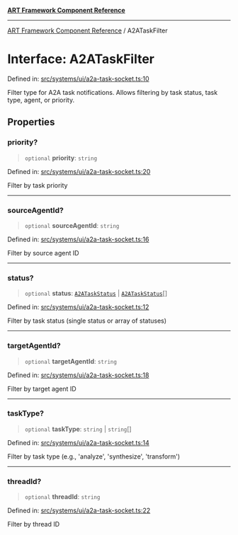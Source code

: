 [**ART Framework Component Reference**](../README.md)

***

[ART Framework Component Reference](../README.md) / A2ATaskFilter

# Interface: A2ATaskFilter

Defined in: [src/systems/ui/a2a-task-socket.ts:10](https://github.com/hashangit/ART/blob/e4c184bd9ffa5ef078ee6a88704f24584b173411/src/systems/ui/a2a-task-socket.ts#L10)

Filter type for A2A task notifications.
Allows filtering by task status, task type, agent, or priority.

## Properties

### priority?

> `optional` **priority**: `string`

Defined in: [src/systems/ui/a2a-task-socket.ts:20](https://github.com/hashangit/ART/blob/e4c184bd9ffa5ef078ee6a88704f24584b173411/src/systems/ui/a2a-task-socket.ts#L20)

Filter by task priority

***

### sourceAgentId?

> `optional` **sourceAgentId**: `string`

Defined in: [src/systems/ui/a2a-task-socket.ts:16](https://github.com/hashangit/ART/blob/e4c184bd9ffa5ef078ee6a88704f24584b173411/src/systems/ui/a2a-task-socket.ts#L16)

Filter by source agent ID

***

### status?

> `optional` **status**: [`A2ATaskStatus`](../enumerations/A2ATaskStatus.md) \| [`A2ATaskStatus`](../enumerations/A2ATaskStatus.md)[]

Defined in: [src/systems/ui/a2a-task-socket.ts:12](https://github.com/hashangit/ART/blob/e4c184bd9ffa5ef078ee6a88704f24584b173411/src/systems/ui/a2a-task-socket.ts#L12)

Filter by task status (single status or array of statuses)

***

### targetAgentId?

> `optional` **targetAgentId**: `string`

Defined in: [src/systems/ui/a2a-task-socket.ts:18](https://github.com/hashangit/ART/blob/e4c184bd9ffa5ef078ee6a88704f24584b173411/src/systems/ui/a2a-task-socket.ts#L18)

Filter by target agent ID

***

### taskType?

> `optional` **taskType**: `string` \| `string`[]

Defined in: [src/systems/ui/a2a-task-socket.ts:14](https://github.com/hashangit/ART/blob/e4c184bd9ffa5ef078ee6a88704f24584b173411/src/systems/ui/a2a-task-socket.ts#L14)

Filter by task type (e.g., 'analyze', 'synthesize', 'transform')

***

### threadId?

> `optional` **threadId**: `string`

Defined in: [src/systems/ui/a2a-task-socket.ts:22](https://github.com/hashangit/ART/blob/e4c184bd9ffa5ef078ee6a88704f24584b173411/src/systems/ui/a2a-task-socket.ts#L22)

Filter by thread ID
